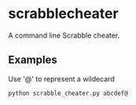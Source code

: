 scrabblecheater
===============

A command line Scrabble cheater.

Examples
--------
Use '@' to represent a wildecard

```
python scrabble_cheater.py abcdef@
```
